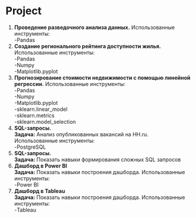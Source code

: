# Project
1. **Проведение разведочного анализа данных.** Использованные инструменты:
   <br />-Pandas
3. **Создание регионального рейтинга доступности жилья.** Использованные инструменты:
   <br />-Pandas
   <br />-Numpy
   <br />-Matplotlib.pyplot
4. **Прогнозирование стоимости недвижимости с помощью линейной регрессии.** Использованные инструменты:
   <br />-Pandas
   <br />-Numpy
   <br />-Matplotlib.pyplot
   <br />-sklearn.linear_model
   <br />-sklearn.metrics
   <br />-sklearn.model_selection
5. **SQL-запросы.**
   <br />**Задача:** Анализ опубликованных вакансий на HH.ru. Использованные инструменты:
   <br />-PostgreSQL
6. **SQL-запросы.**
   <br />**Задача:** Показать навыки формирования сложных SQL запросов
7. **Дашборд в Power BI**
   <br />**Задача:** Показать навыки построения дашборда. Использованные инструменты:
   <br />-Power BI
9. **Дашборд в Tableau**
   <br />**Задача:** Показать навыки построения дашборда. Использованные инструменты:
   <br />-Tableau
